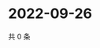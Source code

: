 # 2022-09-26

共 0 条

<!-- BEGIN WEIBO -->
<!-- 最后更新时间 Mon Sep 26 2022 23:21:03 GMT+0800 (China Standard Time) -->

<!-- END WEIBO -->
